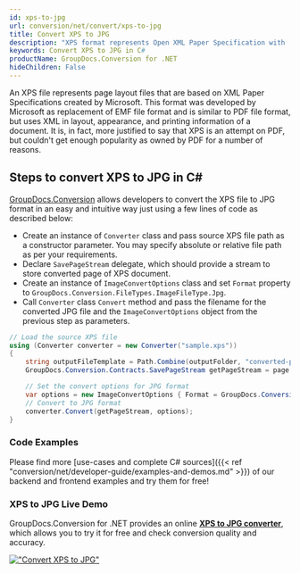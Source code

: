 ```yaml
---
id: xps-to-jpg
url: conversion/net/convert/xps-to-jpg
title: Convert XPS to JPG
description: "XPS format represents Open XML Paper Specification with .xps extension. Learn how to convert XPS to JPG file programmatically in C# language using GroupDocs.Conversion for .NET library."
keywords: Convert XPS to JPG in C#
productName: GroupDocs.Conversion for .NET
hideChildren: False
---
```


An XPS file represents page layout files that are based on XML Paper Specifications created by Microsoft. This format was developed by Microsoft as replacement of EMF file format and is similar to PDF file format, but uses XML in layout, appearance, and printing information of a document. It is, in fact, more justified to say that XPS is an attempt on PDF, but couldn't get enough popularity as owned by PDF for a number of reasons.

## Steps to convert XPS to JPG in C#

[GroupDocs.Conversion](https://products.groupdocs.com/conversion/net) allows developers to convert the XPS file to JPG format in an easy and intuitive way just using a few lines of code as described below:

* Create an instance of `Converter` class and pass source XPS file path as a constructor parameter. You may specify absolute or relative file path as per your requirements. 
* Declare `SavePageStream` delegate, which should provide a stream to store converted page of XPS document.
* Create an instance of `ImageConvertOptions` class and set `Format` property to `GroupDocs.Conversion.FileTypes.ImageFileType.Jpg`.
* Call `Converter` class `Convert` method and pass the filename for the converted JPG file and the `ImageConvertOptions` object from the previous step as parameters.

```csharp
// Load the source XPS file
using (Converter converter = new Converter("sample.xps"))
{
    string outputFileTemplate = Path.Combine(outputFolder, "converted-page-{0}.jpg");
    GroupDocs.Conversion.Contracts.SavePageStream getPageStream = page => new FileStream(string.Format(outputFileTemplate, page), FileMode.Create);

    // Set the convert options for JPG format
    var options = new ImageConvertOptions { Format = GroupDocs.Conversion.FileTypes.ImageFileType.Jpg };   
    // Convert to JPG format
    converter.Convert(getPageStream, options);
}
```

### Code Examples

Please find more [use-cases and complete C# sources]({{< ref "conversion/net/developer-guide/examples-and-demos.md" >}}) of our backend and frontend examples and try them for free!

### XPS to JPG Live Demo

GroupDocs.Conversion for .NET provides an online [**XPS to JPG converter**](https://products.groupdocs.app/conversion/xps-to-jpg), which allows you to try it for free and check conversion quality and accuracy.

[!["Convert XPS to JPG"](conversion/net/images/convert-to-jpg/convert-xps-to-jpg.png)](https://products.groupdocs.app/conversion/xps-to-jpg)